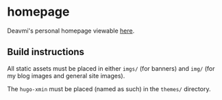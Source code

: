 homepage
========

Deavmi's personal homepage viewable [here](https://deavmi.assigned.network).

## Build instructions

All static assets must be placed in either `imgs/` (for banners) and `img/` (for my blog images and general site images).

The `hugo-xmin` must be placed (named as such) in the `themes/` directory.
